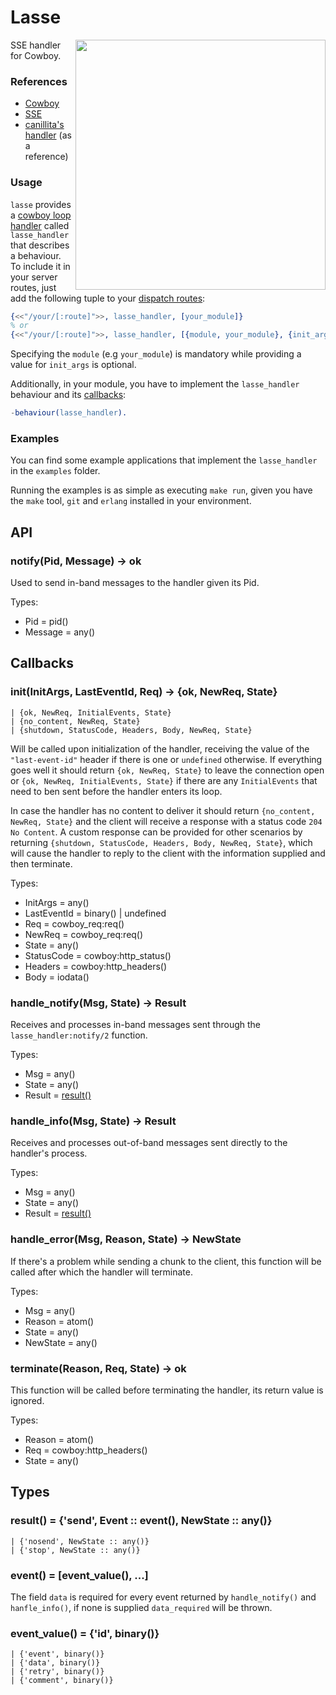 # Lasse

<img src="http://i61.tinypic.com/40pkl.jpg" align="right" style="float:right" height="400" />

SSE handler for Cowboy.

### References

* [Cowboy](/extend/cowboy)
* [SSE](http://dev.w3.org/html5/eventsource/)
* [canillita's handler](/canillita/blob/master/src/canillita_news_handler.erl) (as a reference)

### Usage

``lasse`` provides a [cowboy loop handler](http://ninenines.eu/docs/en/cowboy/HEAD/guide/loop_handlers/)
called ``lasse_handler`` that describes a behaviour. To include it in your server routes, just add
the following tuple to your [dispatch routes](http://ninenines.eu/docs/en/cowboy/HEAD/guide/routing/):

```erlang
{<<"/your/[:route]">>, lasse_handler, [your_module]}
% or
{<<"/your/[:route]">>, lasse_handler, [{module, your_module}, {init_args, Args}]}
```

Specifying the ``module`` (e.g ``your_module``) is mandatory while providing a value for ``init_args``
is optional.

Additionally, in your module, you have to implement the ``lasse_handler`` behaviour and its
[callbacks](#callbacks):

```erlang
-behaviour(lasse_handler).
```

### Examples

You can find some example applications that implement the ``lasse_handler`` in the ``examples`` folder.

Running the examples is as simple as executing ``make run``, given you have the ``make`` tool, ``git``
and ``erlang`` installed in your environment.

## API

### notify(Pid, Message) -> ok

Used to send in-band messages to the handler given its Pid.

Types:

- Pid = pid()
- Message = any()

<a name="callbacks"></a>
## Callbacks

### init(InitArgs, LastEventId, Req) -> {ok, NewReq, State}
    | {ok, NewReq, InitialEvents, State}
    | {no_content, NewReq, State}
    | {shutdown, StatusCode, Headers, Body, NewReq, State}

Will be called upon initialization of the handler, receiving the value of the ``"last-event-id"`` header
if there is one or ``undefined`` otherwise. If everything goes well it should return
``{ok, NewReq, State}`` to leave the connection open or ``{ok, NewReq, InitialEvents, State}`` if there are
any ``InitialEvents`` that need to ben sent before the handler enters its loop.

In case the handler has no content to deliver it should return ``{no_content, NewReq, State}`` and the client
will receive a response with a status code ``204 No Content``. A custom response can be provided for other
scenarios by returning ``{shutdown, StatusCode, Headers, Body, NewReq, State}``, which will cause the handler
to reply to the client with the information supplied and then terminate.

Types:

- InitArgs = any()
- LastEventId = binary() | undefined
- Req = cowboy_req:req()
- NewReq = cowboy_req:req()
- State = any()
- StatusCode = cowboy:http_status()
- Headers = cowboy:http_headers()
- Body = iodata()

### handle_notify(Msg, State) -> Result

Receives and processes in-band messages sent through the ``lasse_handler:notify/2`` function.

Types:

- Msg = any()
- State = any()
- Result = [result()](#result_type)

### handle_info(Msg, State) -> Result

Receives and processes out-of-band messages sent directly to the handler's process.

Types:

- Msg = any()
- State = any()
- Result = [result()](#result_type)

### handle_error(Msg, Reason, State) -> NewState

If there's a problem while sending a chunk to the client, this function will be called after which the handler will terminate.

Types:

- Msg = any()
- Reason = atom()
- State = any()
- NewState = any()

### terminate(Reason, Req, State) -> ok

This function will be called before terminating the handler, its return value is ignored.

Types:

- Reason = atom()
- Req = cowboy:http_headers()
- State = any()

## Types

<a name="result_type"></a>
### result() = {'send', Event :: event(), NewState :: any()}
    | {'nosend', NewState :: any()}
    | {'stop', NewState :: any()}

### event() = [event_value(), ...]

The field ``data`` is required for every event returned by ``handle_notify()`` and ``hanfle_info()``,
if none is supplied ``data_required`` will be thrown.

### event_value() = {'id', binary()}
    | {'event', binary()}
    | {'data', binary()}
    | {'retry', binary()}
    | {'comment', binary()}
